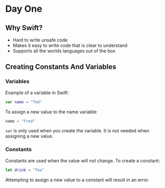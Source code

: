 # Day One

## Why Swift?

* Hard to write unsafe code
* Makes it easy to write code that is clear to understand
* Supports all the worlds languages out of the box

## Creating Constants And Variables

### Variables

Example of a variable in Swift:

``` swift
var name = "Ted"
```

To assign a new value to the name variable:

``` swift
name = "Fred"
```

`var` is only used when you create the variable. It is not needed when assigning a new value.

### Constants

Constants are used when the value will not change. To create a constant:

``` swift
let drink = "Tea"
```

Attempting to assign a new value to a constant will result in an error.